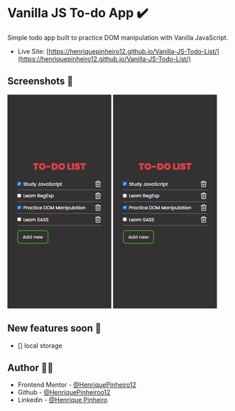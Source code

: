 # Vanilla JS To-do App ✔️

Simple todo app built to practice DOM manipulation with Vanilla JavaScript.

- Live Site: [https://henriquepinheiro12.github.io/Vanilla-JS-Todo-List/](https://henriquepinheiro12.github.io/Vanilla-JS-Todo-List/)

## Screenshots 📸

![](images/print-mobile.png)
![](images/print-mobile.png)

## New features soon 🌠

- [] local storage

## Author 🧑‍💻

- Frontend Mentor - [@HenriquePinheiro12](https://www.frontendmentor.io/profile/HenriquePinheiro12)
- Github - [@HenriquePinheiroo12](https://github.com/henriquepinheiro12/)
- Linkedin - [@Henrique Pinheiro](https://www.linkedin.com/in/henrique-pinheiro-a43b62203/)
